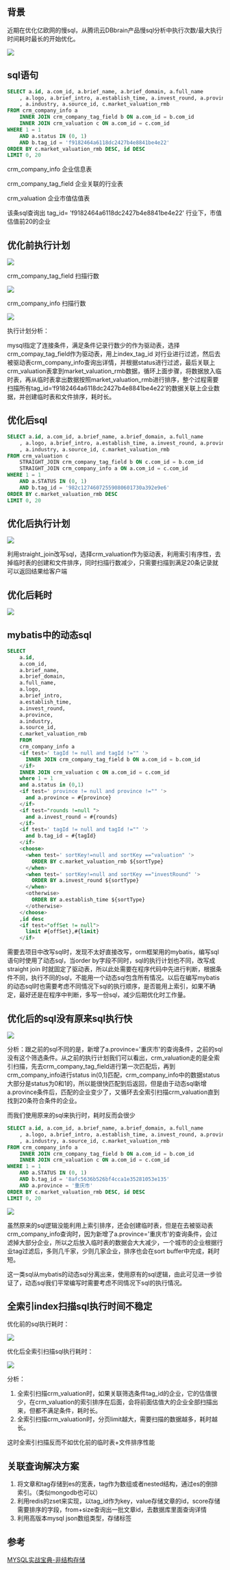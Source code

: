 

## 背景

近期在优化亿欧网的慢sql，从腾讯云DBbrain产品慢sql分析中执行次数/最大执行时间耗时最长的开始优化。

![](../images/mysql_20230104180426.png)

## sql语句

```sql
SELECT a.id, a.com_id, a.brief_name, a.brief_domain, a.full_name
	, a.logo, a.brief_intro, a.establish_time, a.invest_round, a.province
	, a.industry, a.source_id, c.market_valuation_rmb
FROM crm_company_info a
	INNER JOIN crm_company_tag_field b ON a.com_id = b.com_id
	INNER JOIN crm_valuation c ON a.com_id = c.com_id
WHERE 1 = 1
	AND a.status IN (0, 1)
	AND b.tag_id = 'f9182464a6118dc2427b4e8841be4e22'
ORDER BY c.market_valuation_rmb DESC, id DESC
LIMIT 0, 20
```

crm_company_info 企业信息表

crm_company_tag_field 企业关联的行业表

crm_valuation 企业市值估值表

该条sql查询出 tag_id= 'f9182464a6118dc2427b4e8841be4e22' 行业下，市值估值前20的企业



## 优化前执行计划

![](../images/mysql_20230104181209.png)



crm_company_tag_field 扫描行数

![](../images/mysql_20230104185338.png)



crm_company_info 扫描行数

![](../images/mysql_20230104185950.png)

执行计划分析：

mysql指定了连接条件，满足条件记录行数少的作为驱动表，选择crm_compay_tag_field作为驱动表，用上index_tag_id 对行业进行过滤，然后去被驱动表crm_company_info查询出详情，并根据status进行过滤，最后关联上crm_valuation表拿到market_valuation_rmb数据，循环上面步骤，将数据放入临时表，再从临时表拿出数据按照market_valuation_rmb进行排序，整个过程需要扫描所有tag_id=‘f9182464a6118dc2427b4e8841be4e22’的数据关联上企业数据，并创建临时表和文件排序，耗时长。



## 优化后sql

```sql
SELECT a.id, a.com_id, a.brief_name, a.brief_domain, a.full_name
	, a.logo, a.brief_intro, a.establish_time, a.invest_round, a.province
	, a.industry, a.source_id, c.market_valuation_rmb
FROM crm_valuation c
	STRAIGHT_JOIN crm_company_tag_field b ON c.com_id = b.com_id
	STRAIGHT_JOIN crm_company_info a ON a.com_id = c.com_id
WHERE 1 = 1
	AND a.STATUS IN (0, 1)
	AND b.tag_id = '982c12746072559080601730a392e9e6'
ORDER BY c.market_valuation_rmb DESC
LIMIT 0, 20
```

## 优化后执行计划

![](../images/mysql_20230104185517.png)

利用straight_join改写sql，选择crm_valuation作为驱动表，利用索引有序性，去掉临时表的创建和文件排序，同时扫描行数减少，只需要扫描到满足20条记录就可以返回结果给客户端

## 优化后耗时

![](../images/mysql_20230104190536.png)



## mybatis中的动态sql

```sql
SELECT
    a.id,
    a.com_id,
    a.brief_name,
    a.brief_domain,
    a.full_name,
    a.logo,
    a.brief_intro,
    a.establish_time,
    a.invest_round,
    a.province,
    a.industry,
    a.source_id,
    c.market_valuation_rmb
    FROM
    crm_company_info a
    <if test=' tagId != null and tagId !="" '>
      INNER JOIN crm_company_tag_field b ON a.com_id = b.com_id
    </if>
    INNER JOIN crm_valuation c ON a.com_id = c.com_id
    where 1 = 1
    and a.status in (0,1)
    <if test=' province != null and province !="" '>
      and a.province = #{province}
    </if>
    <if test="rounds !=null ">
      and a.invest_round = #{rounds}
    </if>
    <if test=' tagId != null and tagId !="" '>
      and b.tag_id = #{tagId}
    </if>
    <choose>
      <when test=' sortKey!=null and sortKey =="valuation" '>
        ORDER BY c.market_valuation_rmb ${sortType}
      </when>
      <when test=' sortKey!=null and sortKey =="investRound" '>
        ORDER BY a.invest_round ${sortType}
      </when>
      <otherwise>
        ORDER BY a.establish_time ${sortType}
      </otherwise>
    </choose>
    ,id desc
    <if test="offSet != null">
      limit #{offSet},#{limit}
    </if>
```

需要去项目中改写sql时，发现不太好直接改写，orm框架用的mybatis，编写sql语句时使用了动态sql，当order by字段不同时，sql的执行计划也不同，改写成straight join 时就固定了驱动表，所以此处需要在程序代码中先进行判断，根据条件不同，执行不同的sql，不能用一个动态sql包含所有情况。以后在编写mybatis的动态sql时也需要考虑不同情况下sql的执行顺序，是否能用上索引，如果不确定，最好还是在程序中判断，多写一份sql，减少后期优化时工作量。

## 优化后的sql没有原来sql执行快

![](../images/mysql_20230109100706.png)

分析：跟之前的sql不同的是，新增了a.province='重庆市'的查询条件，之前的sql没有这个筛选条件。从之前的执行计划我们可以看出，crm_valuation走的是全索引扫描，先去crm_company_tag_field进行第一次匹配后，再到crm_company_info进行status in(0,1)匹配，crm_company_info中的数据status大部分是status为0和1的，所以能很快匹配到后返回，但是由于动态sql新增a.province条件后，匹配的企业变少了，又循环去全索引扫描crm_valuation直到找到20条符合条件的企业。

而我们使用原来的sql来执行时，耗时反而会很少

```sql
SELECT a.id, a.com_id, a.brief_name, a.brief_domain, a.full_name
	, a.logo, a.brief_intro, a.establish_time, a.invest_round, a.province
	, a.industry, a.source_id, c.market_valuation_rmb
FROM crm_company_info a
	INNER JOIN crm_company_tag_field b ON a.com_id = b.com_id
	INNER JOIN crm_valuation c ON a.com_id = c.com_id
WHERE 1 = 1
	AND a.STATUS IN (0, 1)
	AND b.tag_id = '8afc5636b526bf4cca1e35281053e135'
	AND a.province = '重庆市'
ORDER BY c.market_valuation_rmb DESC, id DESC
LIMIT 0, 20
```

![](../images/mysql_20230109102443.png)

虽然原来的sql逻辑没能利用上索引排序，还会创建临时表，但是在去被驱动表crm_company_info查询时，因为新增了a.province='重庆市'的查询条件，会过滤掉大部分企业，所以之后放入临时表的数据会大大减少，一个城市的企业根据行业tag过滤后，多则几千家，少则几家企业，排序也会在sort buffer中完成，耗时短。

这一类sql从mybatis的动态sql分离出来，使用原有的sql逻辑，由此可见进一步验证了，动态sql我们平常编写时需要考虑不同情况下sql的执行情况。



## 全索引index扫描sql执行时间不稳定

优化前的sql执行耗时：

![](../images/mysql_20230109121837.png)

优化后全索引扫描sql执行耗时：

![](../images/mysql_20230109121801.png)

分析：

1. 全索引扫描crm_valuation时，如果关联筛选条件tag_id的企业，它的估值很少，在crm_valuation的索引排序在后面，会将前面估值大的企业全部扫描出来，但都不满足条件，耗时长。
2. 全索引扫描crm_valuation时，分页limit越大，需要扫描的数据越多，耗时越长。

这时全索引扫描反而不如优化前的临时表+文件排序性能



## 关联查询解决方案

1. 将文章和tag存储到es的宽表，tag作为数组或者nested结构，通过es的倒排索引。（类似mongodb也可以）
2. 利用redis的zset来实现，以tag_id作为key，value存储文章的id，score存储需要排序的字段，from+size查询出一批文章id，去数据库里面查询详情
3. 利用高版本mysql json数组类型，存储标签

## 参考

[MYSQL实战宝典-非结构存储](https://learn.lianglianglee.com/%E4%B8%93%E6%A0%8F/MySQL%E5%AE%9E%E6%88%98%E5%AE%9D%E5%85%B8/04%20%20%E9%9D%9E%E7%BB%93%E6%9E%84%E5%AD%98%E5%82%A8%EF%BC%9A%E7%94%A8%E5%A5%BD%20JSON%20%E8%BF%99%E5%BC%A0%E7%89%8C.md)